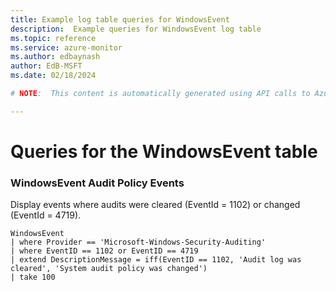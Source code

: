 ```yaml
---
title: Example log table queries for WindowsEvent
description:  Example queries for WindowsEvent log table
ms.topic: reference
ms.service: azure-monitor
ms.author: edbaynash
author: EdB-MSFT
ms.date: 02/18/2024

# NOTE:  This content is automatically generated using API calls to Azure. Any edits made on these files will be overwritten in the next run of the script. 

---
```


# Queries for the WindowsEvent table


### WindowsEvent Audit Policy Events  


Display events where audits were cleared (EventId = 1102) or changed (EventId = 4719).  

```query
WindowsEvent
| where Provider == 'Microsoft-Windows-Security-Auditing' 
| where EventID == 1102 or EventID == 4719
| extend DescriptionMessage = iff(EventID == 1102, 'Audit log was cleared', 'System audit policy was changed')
| take 100
```

